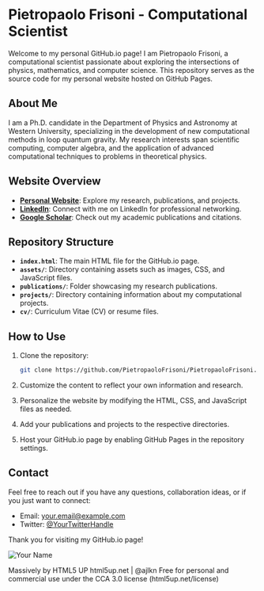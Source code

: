 # Pietropaolo Frisoni - Computational Scientist

Welcome to my personal GitHub.io page! I am Pietropaolo Frisoni, a computational scientist passionate about exploring the intersections of physics, mathematics, and computer science. This repository serves as the source code for my personal website hosted on GitHub Pages.

## About Me

I am a Ph.D. candidate in the Department of Physics and Astronomy at Western University, specializing in the development of new computational methods in loop quantum gravity. My research interests span scientific computing, computer algebra, and the application of advanced computational techniques to problems in theoretical physics.

## Website Overview

- **[Personal Website](https://pietropaolofrisoni.github.io/)**: Explore my research, publications, and projects.
- **[LinkedIn](https://www.linkedin.com/in/pietropaolofrisoni/)**: Connect with me on LinkedIn for professional networking.
- **[Google Scholar](https://scholar.google.com/citations?user=YOUR_GOOGLE_SCHOLAR_ID)**: Check out my academic publications and citations.

## Repository Structure

- **`index.html`**: The main HTML file for the GitHub.io page.
- **`assets/`**: Directory containing assets such as images, CSS, and JavaScript files.
- **`publications/`**: Folder showcasing my research publications.
- **`projects/`**: Directory containing information about my computational projects.
- **`cv/`**: Curriculum Vitae (CV) or resume files.

## How to Use

1. Clone the repository:

    ```bash
    git clone https://github.com/PietropaoloFrisoni/PietropaoloFrisoni.github.io.git
    ```

2. Customize the content to reflect your own information and research.

3. Personalize the website by modifying the HTML, CSS, and JavaScript files as needed.

4. Add your publications and projects to the respective directories.

5. Host your GitHub.io page by enabling GitHub Pages in the repository settings.

## Contact

Feel free to reach out if you have any questions, collaboration ideas, or if you just want to connect:

- Email: your.email@example.com
- Twitter: [@YourTwitterHandle](https://twitter.com/YourTwitterHandle)

Thank you for visiting my GitHub.io page!

![Your Name](link-to-your-profile-picture.jpg)


Massively by HTML5 UP
html5up.net | @ajlkn
Free for personal and commercial use under the CCA 3.0 license (html5up.net/license)